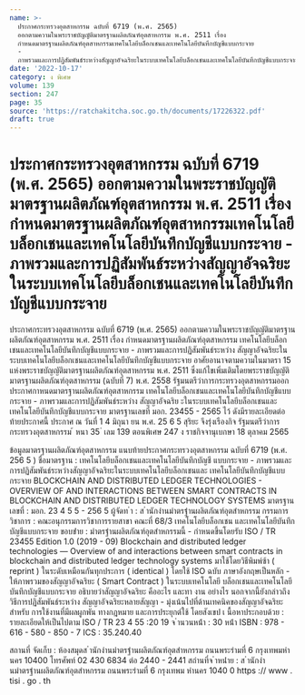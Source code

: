 ```yaml
---
name: >-
  ประกาศกระทรวงอุตสาหกรรม ฉบับที่ 6719 (พ.ศ. 2565)
  ออกตามความในพระราชบัญญัติมาตรฐานผลิตภัณฑ์อุตสาหกรรม พ.ศ. 2511 เรื่อง
  กำหนดมาตรฐานผลิตภัณฑ์อุตสาหกรรมเทคโนโลยีบล็อกเชนและเทคโนโลยีบันทึกบัญชีแบบกระจาย
  -
  ภาพรวมและการปฏิสัมพันธ์ระหว่างสัญญาอัจฉริยะในระบบเทคโนโลยีบล็อกเชนและเทคโนโลยีบันทึกบัญชีแบบกระจาย
date: '2022-10-17'
category: ง พิเศษ
volume: 139
section: 247
page: 35
source: 'https://ratchakitcha.soc.go.th/documents/17226322.pdf'
draft: true
---
```


# ประกาศกระทรวงอุตสาหกรรม ฉบับที่ 6719 (พ.ศ. 2565) ออกตามความในพระราชบัญญัติมาตรฐานผลิตภัณฑ์อุตสาหกรรม พ.ศ. 2511 เรื่อง กำหนดมาตรฐานผลิตภัณฑ์อุตสาหกรรมเทคโนโลยีบล็อกเชนและเทคโนโลยีบันทึกบัญชีแบบกระจาย - ภาพรวมและการปฏิสัมพันธ์ระหว่างสัญญาอัจฉริยะในระบบเทคโนโลยีบล็อกเชนและเทคโนโลยีบันทึกบัญชีแบบกระจาย

ประกาศกระทรวงอุตสาหกรรม ฉบับที่ 6719 (พ.ศ. 2565) ออกตามความในพระราชบัญญัติมาตรฐานผลิตภัณฑ์อุตสาหกรรม พ.ศ. 2511 เรื่อง กำหนดมาตรฐานผลิตภัณฑ์อุตสาหกรรม เทคโนโลยีบล็อกเชนและเทคโนโลยีบันทึกบัญชีแบบกระจาย - ภาพรวมและการปฏิสัมพันธ์ระหว่าง สัญญาอัจฉริยะในระบบเทคโนโลยีบล็อกเชนและเทคโนโลยีบันทึกบัญชีแบบกระจาย อาศัยอานาจตามความในมาตรา 15 แห่งพระราชบัญญัติมาตรฐานผลิตภัณฑ์อุตสาหกรรม พ.ศ. 2511 ซึ่งแก้ไขเพิ่มเติมโดยพระราชบัญญัติมาตรฐานผลิตภัณฑ์อุตสาหกรรม (ฉบับที่ 7) พ.ศ. 2558 รัฐมนตรีว่าการกระทรวงอุตสาหกรรมออกประกาศกาหนดมาตรฐานผลิตภัณฑ์อุตสาหกรรม เทคโนโลยีบล็อกเชนและเทคโนโลยีบันทึกบัญชีแบบกระจาย - ภาพรวมและการปฏิสัมพันธ์ระหว่าง สัญญาอัจฉริย ะในระบบเทคโนโลยีบล็อกเชนและเทคโนโลยีบันทึกบัญชีแบบกระจาย มาตรฐานเลขที่ มอก. 23455 - 2565 ไว้ ดังมีรายละเอียดต่อท้ายประกาศนี้ ประกาศ ณ วันที่ 1 4 มิถุนา ยน พ.ศ. 25 6 5 สุริยะ จึงรุ่งเรืองกิจ รัฐมนตรีว่าการกระทรวงอุตสาหกรรม ้ หนา 35 ่ เลม 139 ตอนพิเศษ 247 ง ราชกิจจานุเบกษา 18 ตุลาคม 2565

ข้อมูลมาตรฐานผลิตภัณฑ์อุตสาหกรรม แนบท้ายประกาศกระทรวงอุตสาหกรรม ฉบับที่ 6719 (พ.ศ. 256 5 ) ชื่อมาตรฐาน : เทคโนโลยีบล็อกเชนและเทคโนโลยีบันทึกบัญชี แบบกระจาย - ภาพรวมและ การปฏิสัมพันธ์ระหว่างสัญญาอัจฉริยะในระบบเทคโนโลยีบล็อกเชนและ เทคโนโลยีบันทึกบัญชีแบบกระจาย BLOCKCHAIN AND DISTRIBUTED LEDGER TECHNOLOGIES - OVERVIEW OF AND INTERACTIONS BETWEEN SMART CONTRACTS IN BLOCKCHAIN AND DISTRIBUTED LEDGER TECHNOLOGY SYSTEMS มาตรฐานเลขที่ : มอก. 23 4 5 5 - 256 5 ผู้จัดท ํา : ส ํานักงํานมําตรฐํานผลิตภัณฑ์อุตสําหกรรม กรรมการวิชาการ : คณะอนุกรรมการวิชาการรายสาขา คณะที่ 68/3 เทคโนโลยีบล็อกเชน และเทคโนโลยีบันทึกบัญชีแบบกระจาย ขอบข่ําย : มําตรฐํานผลิตภัณฑ์อุตสําหกรรมนี้ - กำหนดขึ้นโดยรับ ISO / TR 23455 Edition 1.0 (2019 - 09) Blockchain and distributed ledger technologies — Overview of and interactions between smart contracts in blockchain and distributed ledger technology systems มาใช้โดยวิธีพิมพ์ซ้า ( reprint ) ในระดับเหมือนกันทุกประการ ( identical ) โดยใช้ ISO ฉบับ ภาษาอังกฤษเป็นหลัก - ให้ภาพรวมของสัญญาอัจฉริยะ ( Smart Contract ) ในระบบเทคโนโลยี บล็อกเชนและเทคโนโลยีบันทึกบัญชีแบบกระจาย อธิบายว่าสัญญาอัจฉริยะ คืออะไร และทา งาน อย่างไร นอกจากนี้ยังกล่าวถึงวิธีการปฏิสัมพันธ์ระหว่าง สัญญาอัจฉริยะหลายสัญญา - มุ่งเน้นไปที่ด้านเทคนิคของสัญญาอัจฉริยะ สำหรับ การใช้งานที่มีผลผูกพัน ทางกฎหมาย และการประยุกต์ใช้ โดยสังเขป เ นื้อหาประกอบด้วย : รายละเอียดให้เป็นไปตาม ISO / TR 23 4 55 :20 19 จ ํานวนหน้ํา : 30 หน้ํา ISBN : 978 - 616 - 580 - 850 - 7 ICS : 35.240.40

สถานที่ จัดเก็บ : ห้องสมุดส ํานักงํานมําตรฐํานผลิตภัณฑ์อุตสําหกรรม ถนนพระรํามที่ 6 กรุงเทพมหํานคร 10400 โทรศัพท์ 02 430 6834 ต่อ 2440 - 2441 สถํานที่จ ําหน่ําย : ส ํานักงํานมําตรฐํานผลิตภัณฑ์อุตสําหกรรม ถนนพระรํามที่ 6 กรุงเทพม หํานคร 1040 0 https :// www . tisi . go . th
